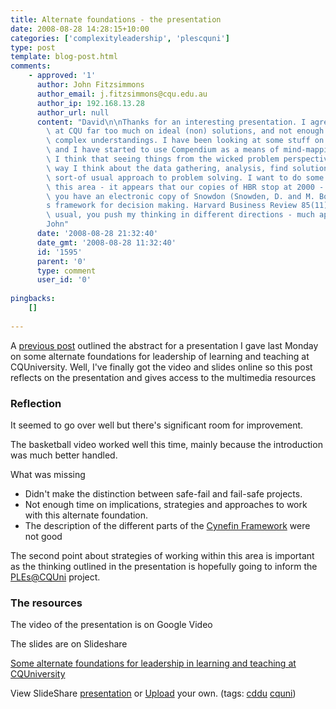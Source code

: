 ```yaml
---
title: Alternate foundations - the presentation
date: 2008-08-28 14:28:15+10:00
categories: ['complexityleadership', 'plescquni']
type: post
template: blog-post.html
comments:
    - approved: '1'
      author: John Fitzsimmons
      author_email: j.fitzsimmons@cqu.edu.au
      author_ip: 192.168.13.28
      author_url: null
      content: "David\n\nThanks for an interesting presentation. I agree that we focus\
        \ at CQU far too much on ideal (non) solutions, and not enough on coal-face (naturalist)\
        \ complex understandings. I have been looking at some stuff on wicked problems\
        \ and I have started to use Compendium as a means of mind-mapping more effectively.\
        \ I think that seeing things from the wicked problem perspective has changed the\
        \ way I think about the data gathering, analysis, find solution, implement, my\
        \ sort-of usual approach to problem solving. I want to do some more reading in\
        \ this area - it appears that our copies of HBR stop at 2000 - I don;t suppose\
        \ you have an electronic copy of Snowdon (Snowden, D. and M. Boone (2007). A leader\u2019\
        s framework for decision making. Harvard Business Review 85(11): 68-76).\n\nAs\
        \ usual, you push my thinking in different directions - much appreciated.\n\n\
        John"
      date: '2008-08-28 21:32:40'
      date_gmt: '2008-08-28 11:32:40'
      id: '1595'
      parent: '0'
      type: comment
      user_id: '0'
    
pingbacks:
    []
    
---
```

A [previous post](http://cq-pan.cqu.edu.au/david-jones/blog/?p=202) outlined the abstract for a presentation I gave last Monday on some alternate foundations for leadership of learning and teaching at CQUniversity. Well, I've finally got the video and slides online so this post reflects on the presentation and gives access to the multimedia resources

### Reflection

It seemed to go over well but there's significant room for improvement.

The basketball video worked well this time, mainly because the introduction was much better handled.

What was missing

- Didn't make the distinction between safe-fail and fail-safe projects.
- Not enough time on implications, strategies and approaches to work with this alternate foundation.
- The description of the different parts of the [Cynefin Framework](http://en.wikipedia.org/wiki/Cynefin) were not good  
    

The second point about strategies of working within this area is important as the thinking outlined in the presentation is hopefully going to inform the [PLEs@CQUni](http://cddu.cqu.edu.au/index.php/PLEs%40CQUni) project.

### The resources

The video of the presentation is on Google Video

The slides are on Slideshare

[Some alternate foundations for leadership in learning and teaching at CQUniversity](http://www.slideshare.net/davidj/some-alternate-foundations-for-leadership-in-learning-and-teaching-at-cquniversity-presentation?src=embed "Some alternate foundations for leadership in learning and teaching at CQUniversity")

View SlideShare [presentation](http://www.slideshare.net/davidj/some-alternate-foundations-for-leadership-in-learning-and-teaching-at-cquniversity-presentation?src=embed "View Some alternate foundations for leadership in learning and teaching at CQUniversity on SlideShare") or [Upload](http://www.slideshare.net/upload?src=embed) your own. (tags: [cddu](http://slideshare.net/tag/cddu) [cquni](http://slideshare.net/tag/cquni))